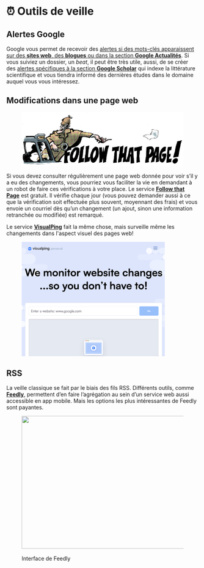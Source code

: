 # ⏰ Outils de veille

## Alertes Google

Google vous permet de recevoir des [alertes si des mots-clés apparaissent sur des **sites web**, des **blogues** ou dans la section **Google Actualités**](https://www.google.ca/alerts). Si vous suiviez un dossier, un _beat_, il peut être très utile, aussi, de se créer des [alertes spécifiques à la section **Google Scholar**](https://scholar.google.ca/scholar\_alerts?view\_op=list\_alerts\&hl=fr) qui indexe la littérature scientifique et vous tiendra informé des dernières études dans le domaine auquel vous vous intéressez.

## Modifications dans une page web

<figure><img src="../.gitbook/assets/suivez.jpg" alt=""><figcaption></figcaption></figure>

Si vous devez consulter régulièrement une page web donnée pour voir s’il y a eu des changements, vous pourriez vous faciliter la vie en demandant à un robot de faire ces vérifications à votre place. Le service [**Follow that Page**](https://www.followthatpage.com/) est gratuit. Il vérifie chaque jour (vous pouvez demander aussi à ce que la vérification soit effectuée plus souvent, moyennant des frais) et vous envoie un courriel dès qu’un changement (un ajout, sinon une information retranchée ou modifiée) est remarqué.

Le service [**VisualPing**](https://visualping.io/) fait la même chose, mais surveille même les changements dans l'aspect visuel des pages web!

<figure><img src="../.gitbook/assets/visualping.png" alt="" width="375"><figcaption></figcaption></figure>

## RSS

La veille classique se fait par le biais des fils RSS. Différents outils, comme [**Feedly**](https://feedly.com), permettent d’en faire l’agrégation au sein d’un service web aussi accessible en app mobile. Mais les options les plus intéressantes de Feedly sont payantes.

<figure><img src="https://miro.medium.com/v2/resize:fit:1400/1*vNBTMHVcDOFNmD5J3TkxNg.png" alt="" height="347" width="700"><figcaption><p>Interface de Feedly</p></figcaption></figure>
